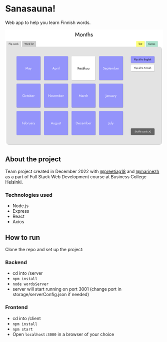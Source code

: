 # Sanasauna!

Web app to help you learn Finnish words.

![Screenshot](screenshot_topic.png)

## About the project

Team project created in December 2022 with [@preetiag18](https://github.com/preetiag18) and [@marinezh](https://github.com/marinezh) as a part of Full Stack Web Development course at Business College Helsinki.

### Technologies used

- Node.js
- Express
- React
- Axios

## How to run

Clone the repo and set up the project:

### Backend

- cd into /server
- `npm install`
- `node wordsServer`
- server will start running on port 3001 (change port in storage/serverConfig.json if needed)

### Frontend

- cd into /client
- `npm install`
- `npm start`
- Open `localhost:3000` in a browser of your choice
